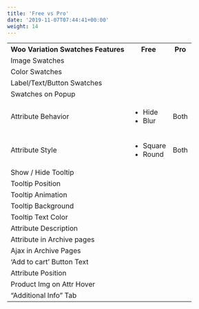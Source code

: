 ```yaml
---
title: 'Free vs Pro'
date: '2019-11-07T07:44:41+00:00'
weight: 14
---
```


<table class="free-vs-pro table table-responsive table-bordered">
<tbody>
	<tr>
<th>Woo Variation Swatches Features</th>
<th>Free</th>
<th>Pro</th>
	</tr>
	<tr>
		<td>Image Swatches</td>
		<td><span class="fa fa-check"></span></td>
		<td><span class="fa fa-check"></span></td>
	</tr>
	<tr>
		<td>Color Swatches</td>
		<td><span class="fa fa-check"></span></td>
		<td><span class="fa fa-check"></span></td>
	</tr>
	<tr>
		<td>Label/Text/Button Swatches</td>
		<td><span class="fa fa-check"></span></td>
		<td><span class="fa fa-check"></span></td>
	</tr>
	<tr>
		<td>Swatches on Popup</td>
		<td><span class="fa fa-check"></span></td>
		<td><span class="fa fa-check"></span></td>
	</tr>
	<tr>
		<td>Attribute Behavior</td>
		<td class="themes-list">
			<ul>
				<li><span class="fa fa-check"></span> Hide</li>
				<li><span class="fa fa-check"></span> Blur</li>
			</ul>
		</td>
		<td><span class="fa fa-check"></span> Both</td>
	</tr>
	<tr>
		<td>Attribute Style</td>
		<td class="themes-list">
			<ul>
				<li><span class="fa fa-check"></span> Square</li>
				<li><span class="fa fa-check"></span> Round</li>
			</ul>
		</td>
		<td><span class="fa fa-check"></span> Both</td>
	</tr>
	<tr>
		<td>Show / Hide Tooltip</td>
		<td><span class="fa fa-times"></span></td>
		<td><span class="fa fa-check"></span></td>
	</tr>
	<tr>
		<td>Tooltip Position</td>
		<td><span class="fa fa-times"></span></td>
		<td><span class="fa fa-check"></span></td>
	</tr>
	<tr>
		<td>Tooltip Animation</td>
		<td><span class="fa fa-times"></span></td>
		<td><span class="fa fa-check"></span></td>
	</tr>
	<tr>
		<td>Tooltip Background</td>
		<td><span class="fa fa-times"></span></td>
		<td><span class="fa fa-check"></span></td>
	</tr>
	<tr>
		<td>Tooltip Text Color</td>
		<td><span class="fa fa-times"></span></td>
		<td><span class="fa fa-check"></span></td>
	</tr>
	<tr>
		<td>Attribute Description</td>
		<td><span class="fa fa-check"></span></td>
		<td><span class="fa fa-check"></span></td>
	</tr>
	<tr>
		<td>Attribute in Archive pages</td>
		<td><span class="fa fa-check"></span></td>
		<td><span class="fa fa-check"></span></td>
	</tr>
	<tr>
		<td>Ajax in Archive Pages</td>
		<td><span class="fa fa-check"></span></td>
		<td><span class="fa fa-check"></span></td>
	</tr>
	<tr>
		<td>‘Add to cart’ Button Text</td>
		<td><span class="fa fa-check"></span></td>
		<td><span class="fa fa-check"></span></td>
	</tr>
	<tr>
		<td>Attribute Position</td>
		<td><span class="fa fa-check"></span></td>
		<td><span class="fa fa-check"></span></td>
	</tr>
	<tr>
		<td>Product Img on Attr Hover</td>
		<td><span class="fa fa-times"></span></td>
		<td><span class="fa fa-check"></span></td>
	</tr>
	<tr>
		<td>“Additional Info” Tab</td>
		<td><span class="fa fa-times"></span></td>
		<td><span class="fa fa-check"></span></td>
	</tr>
</tbody>
</table>